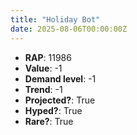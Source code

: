 ```yaml
---
title: "Holiday Bot"
date: 2025-08-06T00:00:00Z
---
```

- **RAP**: 11986
- **Value**: -1
- **Demand level**: -1
- **Trend**: -1
- **Projected?**: True
- **Hyped?**: True
- **Rare?**: True
